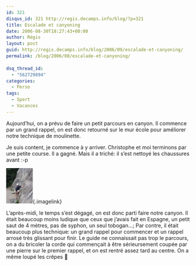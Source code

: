 ```yaml
---
id: 321
disqus_id: 321 http://regis.decamps.info/blog/?p=321
title: Escalade et canyoning
date: 2006-08-30T18:27:43+00:00
author: Régis
layout: post
guid: http://regis.decamps.info/blog/2006/09/escalade-et-canyoning/
permalink: /blog/2006/08/escalade-et-canyoning/

dsq_thread_id:
  - "562729894"
categories:
  - Perso
tags:
  - Sport
  - Vacances
---
```

Aujourd’hui, on a prévu de faire un petit parcours en canyon. Il commence par un grand rappel, on est donc retourné sur le mur école pour améliorer notre technique de moulinette.

Je suis content, je commence à y arriver. Christophe et moi terminons par une petite course. Il a gagné. Mais il a triché: il s’est nettoyé les chaussures avant :-p

[<img id="image320" src="/blog/wp-content/uploads/2006/09/IMG_3353.thumbnail.JPG" alt="Chrisophe se prépare à  escalader" />](/blog/wp-content/uploads/2006/09/IMG_3353.JPG "Chrisophe se prépare à  escalader"){.imagelink}

L’après-midi, le temps s’est dégagé, on est donc parti faire notre canyon. Il était beaucoup moins ludique que ceux que j’avais fait en Espagne, un petit saut de 4 mètres, pas de syphon, un seul tobogan…; Par contre, il était beaucoup plus technique: un grand rappel pour commencer et un rappel arrosé très glissant pour finir. Le guide ne connaissait pas trop le parcours, on a du bricoler la corde qui commençait à être sérieursement coupée par une pierre sur le premier rappel, et on est rentré assez tard au centre. On a même loupé les crêpes 🙁
